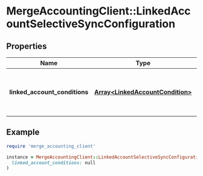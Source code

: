 # MergeAccountingClient::LinkedAccountSelectiveSyncConfiguration

## Properties

| Name | Type | Description | Notes |
| ---- | ---- | ----------- | ----- |
| **linked_account_conditions** | [**Array&lt;LinkedAccountCondition&gt;**](LinkedAccountCondition.md) | The conditions belonging to a selective sync. | [optional][readonly] |

## Example

```ruby
require 'merge_accounting_client'

instance = MergeAccountingClient::LinkedAccountSelectiveSyncConfiguration.new(
  linked_account_conditions: null
)
```

